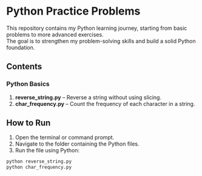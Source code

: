 # Python Practice Problems

This repository contains my Python learning journey, starting from basic problems to more advanced exercises.  
The goal is to strengthen my problem-solving skills and build a solid Python foundation.

## Contents

### Python Basics
1. **reverse_string.py** – Reverse a string without using slicing.
2. **char_frequency.py** – Count the frequency of each character in a string.

## How to Run
1. Open the terminal or command prompt.
2. Navigate to the folder containing the Python files.
3. Run the file using Python:
```bash
python reverse_string.py
python char_frequency.py
